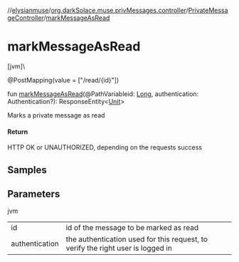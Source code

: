 //[elysianmuse](../../../index.md)/[org.darkSolace.muse.privMessages.controller](../index.md)/[PrivateMessageController](index.md)/[markMessageAsRead](mark-message-as-read.md)

# markMessageAsRead

[jvm]\

@PostMapping(value = [&quot;/read/{id}&quot;])

fun [markMessageAsRead](mark-message-as-read.md)(@PathVariableid: [Long](https://kotlinlang.org/api/latest/jvm/stdlib/kotlin/-long/index.html), authentication: Authentication?): ResponseEntity&lt;[Unit](https://kotlinlang.org/api/latest/jvm/stdlib/kotlin/-unit/index.html)&gt;

Marks a private message as read

#### Return

HTTP OK or UNAUTHORIZED, depending on the requests success

## Samples

## Parameters

jvm

| | |
|---|---|
| id | id of the message to be marked as read |
| authentication | the authentication used for this request, to verify the right user is logged in |
